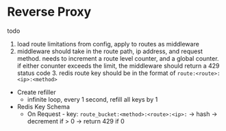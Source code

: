 # Reverse Proxy

todo

1. load route limitations from config, apply to routes as middleware
2. middleware should take in the route path, ip address, and request method. needs to increment a route level counter, and a global counter. if either conunter exceeds the limit, the middleware should return a 429 status code
   3. redis route key should be in the format of `route:<route>:<ip>:<method>`


- Create refiller
  - infinite loop, every 1 second, refill all keys by 1
- Redis Key Schema
  - On Request - key: `route_bucket:<method>:<route>:<ip>:` -> hash -> decrement if > 0 -> return 429 if 0